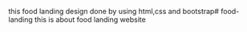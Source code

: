 this food landing design done by using html,css and bootstrap# food-landing
this is about food landing website
